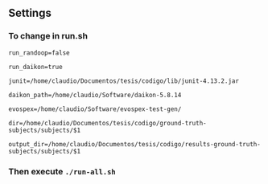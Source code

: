 ## Settings
### To change in run.sh

`run_randoop=false`

`run_daikon=true`

`junit=/home/claudio/Documentos/tesis/codigo/lib/junit-4.13.2.jar`

`daikon_path=/home/claudio/Software/daikon-5.8.14`

`evospex=/home/claudio/Software/evospex-test-gen/`

`dir=/home/claudio/Documentos/tesis/codigo/ground-truth-subjects/subjects/$1`

`output_dir=/home/claudio/Documentos/tesis/codigo/results-ground-truth-subjects/subjects/$1`

### Then execute `./run-all.sh`